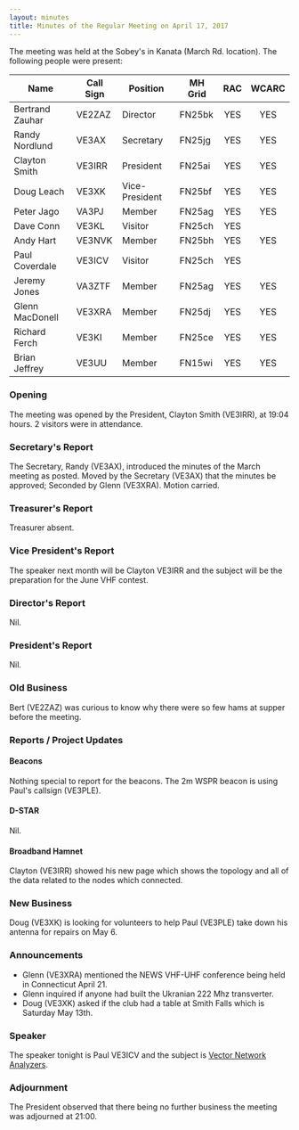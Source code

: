 ```yaml
---
layout: minutes
title: Minutes of the Regular Meeting on April 17, 2017
---
```


The meeting was held at the Sobey's in Kanata (March Rd. location).
The following people were present:

| Name             | Call Sign | Position       | MH Grid | RAC | WCARC |
|------------------|-----------|----------------|---------|:---:|:-----:|
| Bertrand Zauhar  | VE2ZAZ    | Director       | FN25bk  | YES |  YES  |
| Randy Nordlund   | VE3AX     | Secretary      | FN25jg  | YES |  YES  |
| Clayton Smith    | VE3IRR    | President      | FN25ai  | YES |  YES  |
| Doug Leach       | VE3XK     | Vice-President | FN25bf  | YES |  YES  |
| Peter Jago       | VA3PJ     | Member         | FN25ag  | YES |  YES  |
| Dave Conn        | VE3KL     | Visitor        | FN25ch  | YES |       |
| Andy Hart        | VE3NVK    | Member         | FN25bh  | YES |  YES  |
| Paul Coverdale   | VE3ICV    | Visitor        | FN25ch  | YES |       |
| Jeremy Jones     | VA3ZTF    | Member         | FN25ag  | YES |  YES  |
| Glenn MacDonell  | VE3XRA    | Member         | FN25dj  | YES |  YES  |
| Richard Ferch    | VE3KI     | Member         | FN25ce  | YES |  YES  |
| Brian Jeffrey    | VE3UU     | Member         | FN15wi  | YES |  YES  |

### Opening

The meeting was opened by the President, Clayton Smith (VE3IRR), at 19:04 hours.
2 visitors were in attendance.

### Secretary's Report

The Secretary, Randy (VE3AX), introduced the minutes of the March meeting as posted.
Moved by the Secretary (VE3AX) that the minutes be approved; Seconded by Glenn (VE3XRA).
Motion carried.

### Treasurer's Report

Treasurer absent.

### Vice President's Report

The speaker next month will be Clayton VE3IRR and the subject will be the preparation for the June VHF contest.

### Director's Report

Nil.

### President's Report

Nil.

### Old Business

Bert (VE2ZAZ) was curious to know why there were so few hams at supper before the meeting.

### Reports / Project Updates

#### Beacons

Nothing special to report for the beacons.
The 2m WSPR beacon is using Paul's callsign (VE3PLE).

#### D-STAR

Nil.

#### Broadband Hamnet

Clayton (VE3IRR) showed his new page which shows the topology and all of the data related to the nodes which connected.

### New Business

Doug (VE3XK) is looking for volunteers to help Paul (VE3PLE) take down his antenna for repairs on May 6.

### Announcements

* Glenn (VE3XRA) mentioned the NEWS VHF-UHF conference being held in Connecticut April 21.
* Glenn inquired if anyone had built the Ukranian 222 Mhz transverter.
* Doug (VE3XK) asked if the club had a table at Smith Falls which is Saturday May 13th.

### Speaker

The speaker tonight is Paul VE3ICV and the subject is [Vector Network Analyzers](../presentations/ve3icv_vector_network_analyzers.pdf).

### Adjournment

The President observed that there being no further business the meeting was
adjourned at 21:00.
